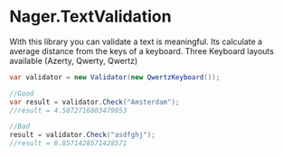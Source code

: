 # Nager.TextValidation

With this library you can validate a text is meaningful. Its calculate a average distance from the keys of a keyboard.
Three Keyboard layouts available (Azerty, Qwerty, Qwertz)

```cs
var validator = new Validator(new QwertzKeyboard());

//Good
var result = validator.Check("Amsterdam");
//result = 4.5072716803479853

//Bad
result = validator.Check("asdfghj");
//result = 0.8571428571428571
```

